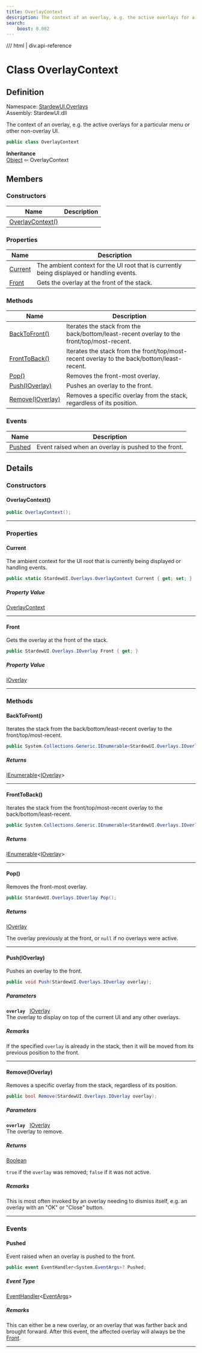 ```yaml
---
title: OverlayContext
description: The context of an overlay, e.g. the active overlays for a particular menu or other non-overlay UI.
search:
    boost: 0.002
---
```


<link rel="stylesheet" href="/StardewUI/stylesheets/reference.css" />

/// html | div.api-reference

# Class OverlayContext

## Definition

<div class="api-definition" markdown>

Namespace: [StardewUI.Overlays](index.md)  
Assembly: StardewUI.dll  

</div>

The context of an overlay, e.g. the active overlays for a particular menu or other non-overlay UI.

```cs
public class OverlayContext
```

**Inheritance**  
[Object](https://learn.microsoft.com/en-us/dotnet/api/system.object) ⇦ OverlayContext

## Members

### Constructors

 | Name | Description |
| --- | --- |
| [OverlayContext()](#overlaycontext) |  | 

### Properties

 | Name | Description |
| --- | --- |
| [Current](#current) | The ambient context for the UI root that is currently being displayed or handling events. | 
| [Front](#front) | Gets the overlay at the front of the stack. | 

### Methods

 | Name | Description |
| --- | --- |
| [BackToFront()](#backtofront) | Iterates the stack from the back/bottom/least-recent overlay to the front/top/most-recent. | 
| [FrontToBack()](#fronttoback) | Iterates the stack from the front/top/most-recent overlay to the back/bottom/least-recent. | 
| [Pop()](#pop) | Removes the front-most overlay. | 
| [Push(IOverlay)](#pushioverlay) | Pushes an overlay to the front. | 
| [Remove(IOverlay)](#removeioverlay) | Removes a specific overlay from the stack, regardless of its position. | 

### Events

 | Name | Description |
| --- | --- |
| [Pushed](#pushed) | Event raised when an overlay is pushed to the front. | 

## Details

### Constructors

#### OverlayContext()



```cs
public OverlayContext();
```

-----

### Properties

#### Current

The ambient context for the UI root that is currently being displayed or handling events.

```cs
public static StardewUI.Overlays.OverlayContext Current { get; set; }
```

##### Property Value

[OverlayContext](overlaycontext.md)

-----

#### Front

Gets the overlay at the front of the stack.

```cs
public StardewUI.Overlays.IOverlay Front { get; }
```

##### Property Value

[IOverlay](ioverlay.md)

-----

### Methods

#### BackToFront()

Iterates the stack from the back/bottom/least-recent overlay to the front/top/most-recent.

```cs
public System.Collections.Generic.IEnumerable<StardewUI.Overlays.IOverlay> BackToFront();
```

##### Returns

[IEnumerable](https://learn.microsoft.com/en-us/dotnet/api/system.collections.generic.ienumerable-1)<[IOverlay](ioverlay.md)>

-----

#### FrontToBack()

Iterates the stack from the front/top/most-recent overlay to the back/bottom/least-recent.

```cs
public System.Collections.Generic.IEnumerable<StardewUI.Overlays.IOverlay> FrontToBack();
```

##### Returns

[IEnumerable](https://learn.microsoft.com/en-us/dotnet/api/system.collections.generic.ienumerable-1)<[IOverlay](ioverlay.md)>

-----

#### Pop()

Removes the front-most overlay.

```cs
public StardewUI.Overlays.IOverlay Pop();
```

##### Returns

[IOverlay](ioverlay.md)

  The overlay previously at the front, or `null` if no overlays were active.

-----

#### Push(IOverlay)

Pushes an overlay to the front.

```cs
public void Push(StardewUI.Overlays.IOverlay overlay);
```

##### Parameters

**`overlay`** &nbsp; [IOverlay](ioverlay.md)  
The overlay to display on top of the current UI and any other overlays.

##### Remarks

If the specified `overlay` is already in the stack, then it will be moved from its previous position to the front.

-----

#### Remove(IOverlay)

Removes a specific overlay from the stack, regardless of its position.

```cs
public bool Remove(StardewUI.Overlays.IOverlay overlay);
```

##### Parameters

**`overlay`** &nbsp; [IOverlay](ioverlay.md)  
The overlay to remove.

##### Returns

[Boolean](https://learn.microsoft.com/en-us/dotnet/api/system.boolean)

  `true` if the `overlay` was removed; `false` if it was not active.

##### Remarks

This is most often invoked by an overlay needing to dismiss itself, e.g. an overlay with an "OK" or "Close" button.

-----

### Events

#### Pushed

Event raised when an overlay is pushed to the front.

```cs
public event EventHandler<System.EventArgs>? Pushed;
```

##### Event Type

[EventHandler](https://learn.microsoft.com/en-us/dotnet/api/system.eventhandler-1)<[EventArgs](https://learn.microsoft.com/en-us/dotnet/api/system.eventargs)>

##### Remarks

This can either be a new overlay, or an overlay that was farther back and brought forward. After this event, the affected overlay will always be the [Front](overlaycontext.md#front).

-----

